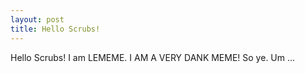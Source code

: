 ```yaml
---
layout: post
title: Hello Scrubs!
---
```


Hello Scrubs! I am LEMEME. I AM A VERY DANK MEME!
So ye.
Um
...
